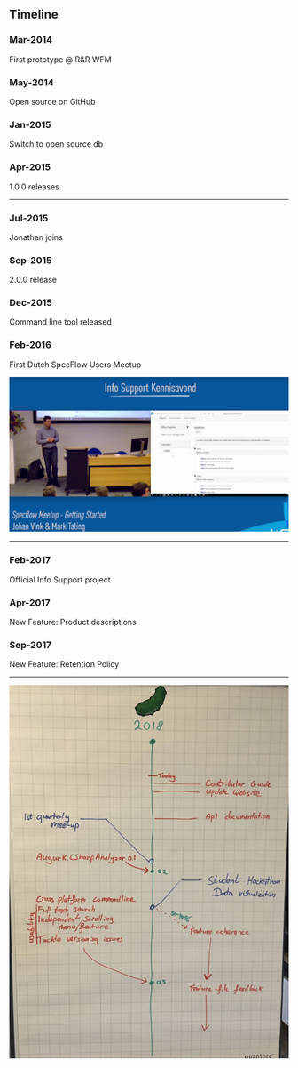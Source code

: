 <!-- .slide: class="augurk" -->
## Timeline

<div class="timeline compact">
  <div class="container left">
    <div class="content">
      <h3>Mar-2014</h3>
      <p>First prototype @ R&amp;R WFM</p>
    </div>
  </div>
  <div class="container right">
    <div class="content">
      <h3>May-2014</h3>
      <p>Open source on GitHub</p>
    </div>
  </div>
  <div class="container left">
    <div class="content">
      <h3>Jan-2015</h3>
      <p>Switch to open source db</p>
    </div>
  </div>
  <div class="container right"> 
    <div class="content">
      <h3>Apr-2015</h3>
      <p>1.0.0 releases</p>
    </div>
  </div>  
</div> 

---
<!-- .slide: class="augurk" -->
 <div class="timeline compact">
  <div class="container left">
    <div class="content">
      <h3>Jul-2015</h3>
      <p>Jonathan joins</p>
    </div>
  </div>
  <div class="container right">
    <div class="content">
      <h3>Sep-2015</h3>
      <p>2.0.0 release</p>
    </div>
  </div>
  <div class="container left">
    <div class="content">
      <h3>Dec-2015</h3>
      <p>Command line tool released</p>
    </div>
  </div>
    <div class="container right">
    <div class="content">
      <h3>Feb-2016</h3>
      <p>First Dutch SpecFlow Users Meetup</p>
      <img src="../../img/specflow-meetup.png" alt="Meetup">
    </div>
  </div>
  </div>
  
---
<!-- .slide: class="augurk" -->
 <div class="timeline compact">
  <div class="container right">
    <div class="content">
      <h3>Feb-2017</h3>
      <p>Official Info Support project</p>
    </div>
  </div>
  <div class="container left">
    <div class="content">
      <h3>Apr-2017</h3>
      <p>New Feature: Product descriptions</p>
    </div>
  </div>
  <div class="container right">
    <div class="content">
      <h3>Sep-2017</h3>
      <p>New Feature: Retention Policy</p>
    </div>
  </div>  
</div> 

---
<!-- .slide: class="augurk" -->
![Roadmap](../../img/augurk-roadmap.jpg)